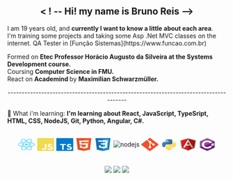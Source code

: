 <h2 align="center"> 
  < ! -- Hi! my name is <strong>Bruno Reis</strong> -->
</h2>

<p align="left">
  I am 19 years old, and <strong>currently I want to know a little about each area</strong>.<br>
  I'm training some projects and taking some Asp .Net MVC classes on the internet.
  QA Tester in [Função Sistemas](https://www.funcao.com.br)
</p>
<p>
   Formed on <strong>Etec Professor Horácio Augusto da Silveira at the Systems Development course.</strong> <br>
   Coursing <strong>Computer Science in FMU.</strong> <br>
   React on <strong>Academind </strong> by <strong> Maximilian Schwarzmüller.</strong>
</p>



<p align="center"> 
  -------------------------------------------------------------------------------------
</p>

<p align="left">
  🦄 What i'm learning: <strong>I'm learning about React, JavaScript, TypeSript, HTML, CSS, NodeJS, Git, Python, Angular, C#.</strong>
</p>

<div align="center" valign="top"><br>
  <img align="center" alt="React" height="30" width="40" src="https://raw.githubusercontent.com/devicons/devicon/master/icons/react/react-original.svg">
  <img align="center" alt="Js" height="30" width="40" src="https://raw.githubusercontent.com/devicons/devicon/master/icons/javascript/javascript-plain.svg">
  <img align="center" alt="TypeJs" height="30" width="40" src="https://raw.githubusercontent.com/devicons/devicon/master/icons/typescript/typescript-plain.svg">
  <img align="center" alt="HTML" height="30" width="40" src="https://raw.githubusercontent.com/devicons/devicon/master/icons/html5/html5-original.svg">
  <img align="center" alt="CSS" height="30" width="40" src="https://raw.githubusercontent.com/devicons/devicon/master/icons/css3/css3-original.svg">
  <img align="center" alt="nodejs" height="30" width="40" src="https://cdn.worldvectorlogo.com/logos/nodejs-icon.svg">
  <img align="center" alt="git" height="30" width="40" src="https://raw.githubusercontent.com/devicons/devicon/master/icons/git/git-original.svg">
  <img align="center" alt="Python" height="30" width="40" src="https://raw.githubusercontent.com/devicons/devicon/master/icons/python/python-original.svg">
  <img align="center" alt="Angular" height="30" width="40" src="https://raw.githubusercontent.com/devicons/devicon/master/icons/angularjs/angularjs-original.svg">
  <img align="center" alt="C#" height="30" width="40" src="https://raw.githubusercontent.com/devicons/devicon/master/icons/csharp/csharp-original.svg">
</div><br>

<!--<div align="center">
  <a href="https://github.com/BrunoReiis">
  <img height="180em" src="https://github-readme-stats.vercel.app/api?username=BrunoReiis&show_icons=true&include_all_commits=true&count_private=true&theme=dark"/>
  <img height="180em" src="https://github-readme-stats.vercel.app/api/top-langs/?username=BrunoReiis&layout=compact&langs_count=7&theme=dark"/>
</div> -->
<br>
<div align="center"> 
  <a href="https://instagram.com/bruno.dreis" target="_blank"><img src="https://img.shields.io/badge/-Instagram-%23E4405F?style=for-the-badge&logo=instagram&logoColor=white" target="_blank"></a>
  <a href = "mailto:bruno.reiis15@gmail.com"><img src="https://img.shields.io/badge/-Gmail-%23333?style=for-the-badge&logo=gmail&logoColor=white" target="_blank"></a>
  <a href="" target="_blank"><img src="https://img.shields.io/badge/-LinkedIn-%230077B5?style=for-the-badge&logo=linkedin&logoColor=white" target="_blank"></a>
</div
  
